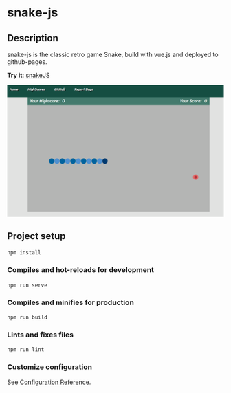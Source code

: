 # snake-js
## Description

snake-js is the classic retro game Snake, build with vue.js and deployed to github-pages.

**Try it**: [snakeJS](https://kevvko.github.io/snakeJS/)

![Snake Example](/exp/snake-example.png)
## Project setup
```
npm install
```

### Compiles and hot-reloads for development
```
npm run serve
```

### Compiles and minifies for production
```
npm run build
```

### Lints and fixes files
```
npm run lint
```

### Customize configuration
See [Configuration Reference](https://cli.vuejs.org/config/).
